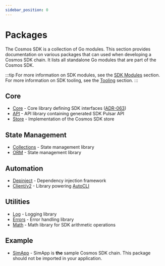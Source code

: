 ```yaml
---
sidebar_position: 0
---
```


# Packages

The Cosmos SDK is a collection of Go modules. This section provides documentation on various packages that can used when developing a Cosmos SDK chain.
It lists all standalone Go modules that are part of the Cosmos SDK.

:::tip
For more information on SDK modules, see the [SDK Modules](https://docs.cosmos.network/main/modules) section.
For more information on SDK tooling, see the [Tooling](https://docs.cosmos.network/main/tooling) section.
:::

## Core

* [Core](https://pkg.go.dev/cosmossdk.io/core) - Core library defining SDK interfaces ([ADR-063](https://docs.cosmos.network/main/architecture/adr-063-core-module-api))
* [API](https://pkg.go.dev/cosmossdk.io/api) - API library containing generated SDK Pulsar API
* [Store](https://pkg.go.dev/cosmossdk.io/store) - Implementation of the Cosmos SDK store

## State Management

* [Collections](./02-collections.md) - State management library
* [ORM](./03-orm.md) - State management library

## Automation

* [Depinject](./01-depinject.md) - Dependency injection framework
* [Client/v2](https://pkg.go.dev/cosmossdk.io/client/v2) - Library powering [AutoCLI](https://docs.cosmos.network/main/building-modules/autocli)

## Utilities

* [Log](https://pkg.go.dev/cosmossdk.io/log) - Logging library
* [Errors](https://pkg.go.dev/cosmossdk.io/errors) - Error handling library
* [Math](https://pkg.go.dev/cosmossdk.io/math) - Math library for SDK arithmetic operations

## Example

* [SimApp](https://pkg.go.dev/cosmossdk.io/simapp) - SimApp is **the** sample Cosmos SDK chain. This package should not be imported in your application.
